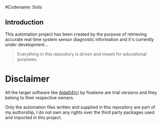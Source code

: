 #Codename: Solis
## Introduction
This automation project has been created by the purpose of retrieving accurate real time system sensor diagnostic information and it's currently under development...

> Everything in this repository is driven and meant for educational purposes.

# Disclaimer
All the target software like [Aida64(c)](https://www.aida64.com/) by finalwire are trial versions and they belong to their respective owners.

Only the automation files written and supplied in this repository are part of my authorship, I do not own any rights over the third party packages used and imported in this project.
